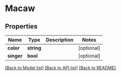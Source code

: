 # Macaw

## Properties
Name | Type | Description | Notes
------------ | ------------- | ------------- | -------------
**color** | **string** |  | [optional] 
**singer** | **bool** |  | [optional] 

[[Back to Model list]](../README.md#documentation-for-models) [[Back to API list]](../README.md#documentation-for-api-endpoints) [[Back to README]](../README.md)

